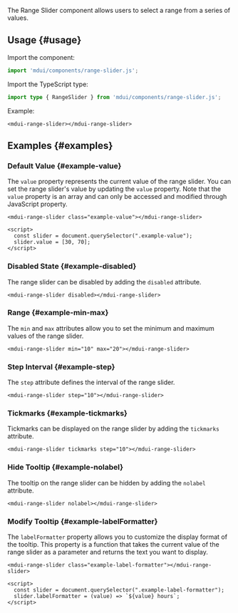 The Range Slider component allows users to select a range from a series of values.

## Usage {#usage}

Import the component:

```js
import 'mdui/components/range-slider.js';
```

Import the TypeScript type:

```ts
import type { RangeSlider } from 'mdui/components/range-slider.js';
```

Example:

```html,example
<mdui-range-slider></mdui-range-slider>
```

## Examples {#examples}

### Default Value {#example-value}

The `value` property represents the current value of the range slider. You can set the range slider's value by updating the `value` property. Note that the `value` property is an array and can only be accessed and modified through JavaScript property.

```html,example,expandable
<mdui-range-slider class="example-value"></mdui-range-slider>

<script>
  const slider = document.querySelector(".example-value");
  slider.value = [30, 70];
</script>
```

### Disabled State {#example-disabled}

The range slider can be disabled by adding the `disabled` attribute.

```html,example,expandable
<mdui-range-slider disabled></mdui-range-slider>
```

### Range {#example-min-max}

The `min` and `max` attributes allow you to set the minimum and maximum values of the range slider.

```html,example,expandable
<mdui-range-slider min="10" max="20"></mdui-range-slider>
```

### Step Interval {#example-step}

The `step` attribute defines the interval of the range slider.

```html,example,expandable
<mdui-range-slider step="10"></mdui-range-slider>
```

### Tickmarks {#example-tickmarks}

Tickmarks can be displayed on the range slider by adding the `tickmarks` attribute.

```html,example,expandable
<mdui-range-slider tickmarks step="10"></mdui-range-slider>
```

### Hide Tooltip {#example-nolabel}

The tooltip on the range slider can be hidden by adding the `nolabel` attribute.

```html,example,expandable
<mdui-range-slider nolabel></mdui-range-slider>
```

### Modify Tooltip {#example-labelFormatter}

The `labelFormatter` property allows you to customize the display format of the tooltip. This property is a function that takes the current value of the range slider as a parameter and returns the text you want to display.

```html,example,expandable
<mdui-range-slider class="example-label-formatter"></mdui-range-slider>

<script>
  const slider = document.querySelector(".example-label-formatter");
  slider.labelFormatter = (value) => `${value} hours`;
</script>
```
